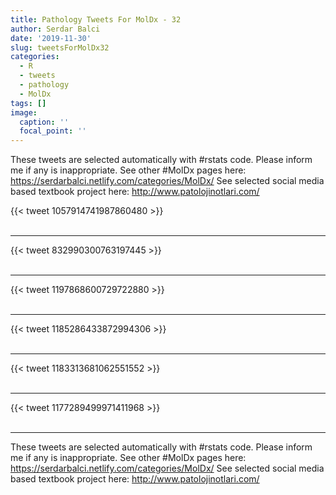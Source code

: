 ```yaml
---
title: Pathology Tweets For MolDx - 32
author: Serdar Balci
date: '2019-11-30'
slug: tweetsForMolDx32
categories:
  - R
  - tweets
  - pathology
  - MolDx
tags: []
image:
  caption: ''
  focal_point: ''
---
```



These tweets are selected automatically with #rstats code. Please inform me if any is inappropriate.
See other #MolDx pages here: https://serdarbalci.netlify.com/categories/MolDx/ 
See selected social media based textbook project here: http://www.patolojinotlari.com/

{{< tweet 1057914741987860480 >}}
<br>
<br>
<hr>
{{< tweet 832990300763197445 >}}
<br>
<br>
<hr>
{{< tweet 1197868600729722880 >}}
<br>
<br>
<hr>
{{< tweet 1185286433872994306 >}}
<br>
<br>
<hr>
{{< tweet 1183313681062551552 >}}
<br>
<br>
<hr>
{{< tweet 1177289499971411968 >}}
<br>
<br>
<hr>


These tweets are selected automatically with #rstats code. Please inform me if any is inappropriate.
See other #MolDx pages here: https://serdarbalci.netlify.com/categories/MolDx/ 
See selected social media based textbook project here: http://www.patolojinotlari.com/
